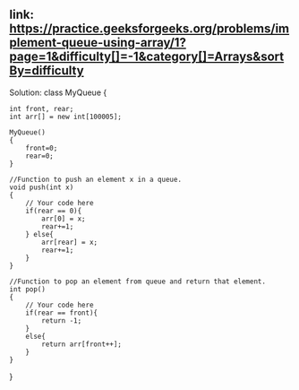 ## link: https://practice.geeksforgeeks.org/problems/implement-queue-using-array/1?page=1&difficulty[]=-1&category[]=Arrays&sortBy=difficulty

Solution: 
class MyQueue {

    int front, rear;
	int arr[] = new int[100005];

    MyQueue()
	{
		front=0;
		rear=0;
	}
	
	//Function to push an element x in a queue.
	void push(int x)
	{
	    // Your code here
	    if(rear == 0){
	        arr[0] = x;
	        rear+=1;
	    } else{
	        arr[rear] = x;
	        rear+=1;
	    }
	} 

    //Function to pop an element from queue and return that element.
	int pop()
	{
		// Your code here
		if(rear == front){
		    return -1;
		}
		else{
		    return arr[front++];
		}
	} 
}
